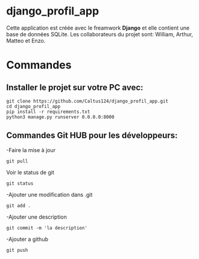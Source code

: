 # django_profil_app

Cette application est créée avec le freamwork <strong>Django</strong> et elle contient une base de données SQLite.
Les collaborateurs du projet sont: William, Arthur, Matteo et Enzo.  

<h1>Commandes</h1> 

<h2>Installer le projet sur votre PC avec:</h2>

```
git clone https://github.com/Caltus124/django_profil_app.git
cd django_profil_app
pip install -r requirements.txt
python3 manage.py runserver 0.0.0.0:8000
```

<h2>Commandes Git HUB pour les développeurs:</h2>

-Faire la mise à jour

```
git pull
```

Voir le status de git
```
git status
```
-Ajouter une modification dans .git
```
git add .
```
-Ajouter une description
```
git commit -m 'la description'
```
-Ajouter a github
```
git push
```


